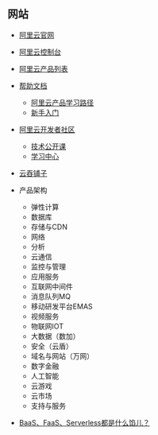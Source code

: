
## 网站

- [阿里云官网](https://cn.aliyun.com/)
- [阿里云控制台](https://homenew.console.aliyun.com/)
- [阿里云产品列表](https://cn.aliyun.com/product/list)
- [帮助文档](https://help.aliyun.com/)
  - [阿里云产品学习路径](https://help.aliyun.com/learn/learningpath)
  - [新手入门](https://help.aliyun.com/learn/getting-started.html)
- [阿里云开发者社区](https://developer.aliyun.com/)
  - [技术公开课](https://developer.aliyun.com/live)
  - [学习中心](https://developer.aliyun.com/learning)
- [云吞铺子](https://yq.aliyun.com/activity/832)

- 产品架构
  - 弹性计算
  - 数据库
  - 存储与CDN
  - 网络
  - 分析
  - 云通信
  - 监控与管理
  - 应用服务
  - 互联网中间件
  - 消息队列MQ
  - 移动研发平台EMAS
  - 视频服务
  - 物联网IOT
  - 大数据（数加）
  - 安全（云盾）
  - 域名与网站（万网）
  - 数字金融
  - 人工智能
  - 云游戏
  - 云市场
  - 支持与服务



- [BaaS、FaaS、Serverless都是什么馅儿？](https://cloud.tencent.com/developer/article/1145319)

